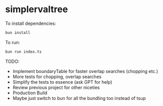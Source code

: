 # simplervaltree

To install dependencies:

```bash
bun install
```

To run:

```bash
bun run index.ts
```

TODO:

- Implement boundaryTable for faster overlap searches (chopping etc.)
- More tests for chopping, overlap searches
- Simplify the tests to essence (ask GPT for help)
- Review previous project for other niceties
- Production Build
- Maybe just switch to bun for all the bundling too instead of tsup
